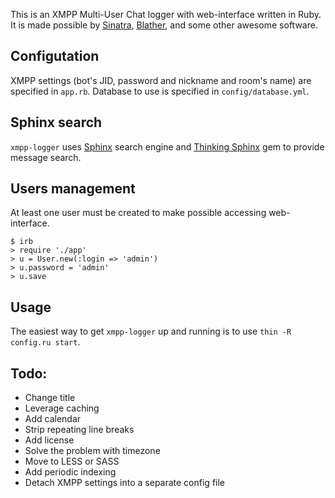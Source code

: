 This is an XMPP Multi-User Chat logger with web-interface written in Ruby. It is made possible by [Sinatra](http://sinatrarb.com), [Blather](https://github.com/adhearsion/blather), and some other awesome software.

Configutation
-------------
XMPP settings (bot's JID, password and nickname and room's name) are specified in `app.rb`. Database to use is specified in `config/database.yml`.

Sphinx search
-------------
`xmpp-logger` uses [Sphinx](http://sphinxsearch.com) search engine and [Thinking Sphinx](http://pat.github.io/thinking-sphinx) gem to provide message search.

Users management
----------------
At least one user must be created to make possible accessing web-interface.

    $ irb
    > require './app'
    > u = User.new(:login => 'admin')
    > u.password = 'admin'
    > u.save

Usage
-----
The easiest way to get `xmpp-logger` up and running is to use `thin -R config.ru start`.

Todo:
-----
* Change title
* Leverage caching
* Add calendar
* Strip repeating line breaks
* Add license
* Solve the problem with timezone
* Move to LESS or SASS
* Add periodic indexing
* Detach XMPP settings into a separate config file 
